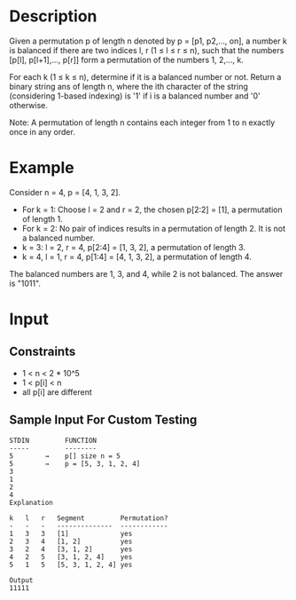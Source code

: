 # Description

Given a permutation p of length n denoted by p = [p1, p2,…, on], a number k is balanced if there are two indices l, r (1 ≤ l ≤ r ≤ n), such that the numbers [p[l], p[l+1],…, p[r]] form a permutation of the numbers 1, 2,…, k.

For each k (1 ≤ k ≤ n), determine if it is a balanced number or not. Return a binary string ans of length n, where the ith character of the string (considering 1-based indexing) is '1' if i is a balanced number and '0' otherwise.

Note: A permutation of length n contains each integer from 1 to n exactly once in any order.

# Example

Consider n = 4, p = [4, 1, 3, 2].

- For k = 1: Choose l = 2 and r = 2, the chosen p[2:2] =  [1], a permutation of length 1.
- For k = 2: No pair of indices results in a permutation of length 2.  It is not a balanced number.
- k = 3: l = 2, r = 4, p[2:4] = [1, 3, 2], a permutation of length 3.
- k = 4, l = 1, r = 4, p[1:4] =  [4, 1, 3, 2], a permutation of length 4.

The balanced numbers are 1, 3, and 4, while 2 is not balanced. The answer is "1011".


# Input

## Constraints

- 1 < n < 2 * 10^5
- 1 < p[i]  < n
- all p[i] are different

## Sample Input For Custom Testing

```
STDIN         FUNCTION
-----         --------
5        →    p[] size n = 5
5        →    p = [5, 3, 1, 2, 4]
3 
1 
2 
4
Explanation

k   l   r   Segment         Permutation?
-   -   -   --------------  ------------
1   3   3   [1]             yes
2   3   4   [1, 2]          yes
3   2   4   [3, 1, 2]       yes
4   2   5   [3, 1, 2, 4]    yes
5   1   5   [5, 3, 1, 2, 4] yes

Output
11111
```

